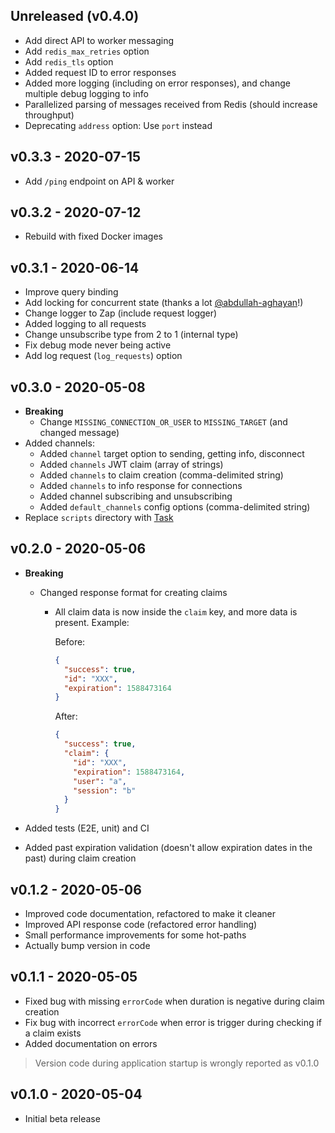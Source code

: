 ## Unreleased (v0.4.0)

- Add direct API to worker messaging
- Add `redis_max_retries` option
- Add `redis_tls` option
- Added request ID to error responses
- Added more logging (including on error responses), and change multiple debug logging to info
- Parallelized parsing of messages received from Redis (should increase throughput)
- Deprecating `address` option: Use `port` instead

## v0.3.3 - 2020-07-15

- Add `/ping` endpoint on API & worker

## v0.3.2 - 2020-07-12

- Rebuild with fixed Docker images

## v0.3.1 - 2020-06-14

- Improve query binding
- Add locking for concurrent state (thanks a lot [@abdullah-aghayan](https://github.com/abdullah-aghayan)!)
- Change logger to Zap (include request logger)
- Added logging to all requests
- Change unsubscribe type from 2 to 1 (internal type)
- Fix debug mode never being active
- Add log request (`log_requests`) option

## v0.3.0 - 2020-05-08

- **Breaking**
    - Change `MISSING_CONNECTION_OR_USER` to `MISSING_TARGET` (and changed message)
- Added channels:
    - Added `channel` target option to sending, getting info, disconnect
    - Added `channels` JWT claim (array of strings)
    - Added `channels` to claim creation (comma-delimited string)
    - Added `channels` to info response for connections
    - Added channel subscribing and unsubscribing
    - Added `default_channels` config options (comma-delimited string)
- Replace `scripts` directory with [Task](https://taskfile.dev)

## v0.2.0 - 2020-05-06

- **Breaking**
  - Changed response format for creating claims
    - All claim data is now inside the `claim` key, and more data is present. Example:
    
      Before:
      ```json
      {
        "success": true,
        "id": "XXX",
        "expiration": 1588473164
      }
      ```
      
      After:
      ```json
      {
        "success": true,
        "claim": {
          "id": "XXX",
          "expiration": 1588473164,
          "user": "a",
          "session": "b"
        }
      }
      ```

- Added tests (E2E, unit) and CI
- Added past expiration validation (doesn't allow expiration dates in the past) during claim creation

## v0.1.2 - 2020-05-06

- Improved code documentation, refactored to make it cleaner
- Improved API response code (refactored error handling)
- Small performance improvements for some hot-paths
- Actually bump version in code

## v0.1.1 - 2020-05-05

- Fixed bug with missing `errorCode` when duration is negative during claim creation
- Fix bug with incorrect `errorCode` when error is trigger during checking if a claim exists
- Added documentation on errors

> Version code during application startup is wrongly reported as v0.1.0

## v0.1.0 - 2020-05-04

- Initial beta release
